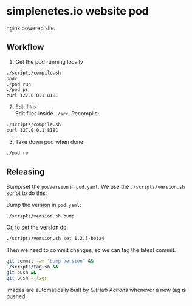 # simplenetes.io website pod

nginx powered site.

## Workflow
1. Get the pod running locally  
```sh
./scripts/compile.sh
podc
./pod run
./pod ps
curl 127.0.0.1:8181
```

2.  Edit files  
Edit files inside `./src`.
Recompile:  
```sh
./scripts/compile.sh
curl 127.0.0.1:8181
```

3. Take down pod when done
```sh
./pod rm
```

## Releasing

Bump/set the `podVersion` in `pod.yaml`. We use the `./scripts/version.sh` script to do this.

Bump the version in `pod.yaml`:  
```sh
./scripts/version.sh bump
```

Or, to set the version do:  
```sh
./scripts/version.sh set 1.2.3-beta4
```

Then we need to commit changes, so we can tag the latest commit.  
```sh
git commit -am "bump version" &&
./scripts/tag.sh &&
git push &&
git push --tags
```

Images are automatically built by _GitHub Actions_ whenever a new tag is pushed.
